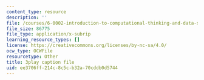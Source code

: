 ```yaml
---
content_type: resource
description: ''
file: /courses/6-0002-introduction-to-computational-thinking-and-data-science-fall-2016/ee3706ff214c8c5cb32a70cddb0d5744_fQvg-hh9dUw.srt
file_size: 86775
file_type: application/x-subrip
learning_resource_types: []
license: https://creativecommons.org/licenses/by-nc-sa/4.0/
ocw_type: OCWFile
resourcetype: Other
title: 3play caption file
uid: ee3706ff-214c-8c5c-b32a-70cddb0d5744
---
```

